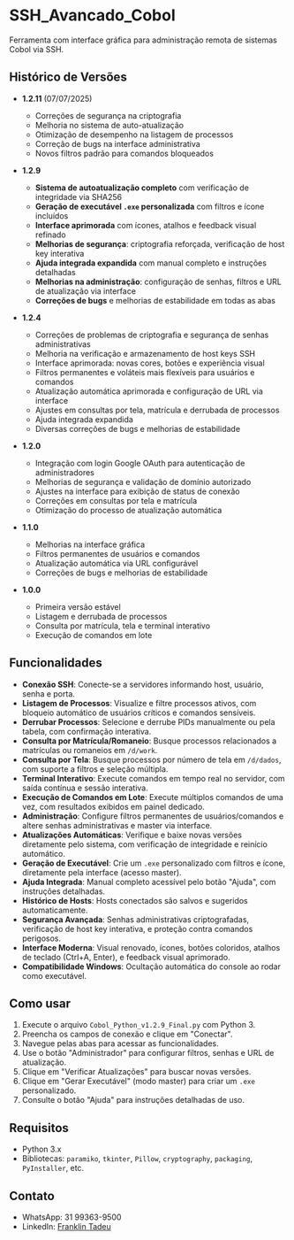 # SSH_Avancado_Cobol

Ferramenta com interface gráfica para administração remota de sistemas Cobol via SSH.

## Histórico de Versões

- **1.2.11** (07/07/2025)  
  - Correções de segurança na criptografia  
  - Melhoria no sistema de auto-atualização  
  - Otimização de desempenho na listagem de processos  
  - Correção de bugs na interface administrativa  
  - Novos filtros padrão para comandos bloqueados  

- **1.2.9**  
  - **Sistema de autoatualização completo** com verificação de integridade via SHA256  
  - **Geração de executável `.exe` personalizada** com filtros e ícone incluídos  
  - **Interface aprimorada** com ícones, atalhos e feedback visual refinado  
  - **Melhorias de segurança**: criptografia reforçada, verificação de host key interativa  
  - **Ajuda integrada expandida** com manual completo e instruções detalhadas  
  - **Melhorias na administração**: configuração de senhas, filtros e URL de atualização via interface  
  - **Correções de bugs** e melhorias de estabilidade em todas as abas

- **1.2.4**  
  - Correções de problemas de criptografia e segurança de senhas administrativas  
  - Melhoria na verificação e armazenamento de host keys SSH  
  - Interface aprimorada: novas cores, botões e experiência visual  
  - Filtros permanentes e voláteis mais flexíveis para usuários e comandos  
  - Atualização automática aprimorada e configuração de URL via interface  
  - Ajustes em consultas por tela, matrícula e derrubada de processos  
  - Ajuda integrada expandida  
  - Diversas correções de bugs e melhorias de estabilidade

- **1.2.0**  
  - Integração com login Google OAuth para autenticação de administradores  
  - Melhorias de segurança e validação de domínio autorizado  
  - Ajustes na interface para exibição de status de conexão  
  - Correções em consultas por tela e matrícula  
  - Otimização do processo de atualização automática

- **1.1.0**  
  - Melhorias na interface gráfica  
  - Filtros permanentes de usuários e comandos  
  - Atualização automática via URL configurável  
  - Correções de bugs e melhorias de estabilidade

- **1.0.0**  
  - Primeira versão estável  
  - Listagem e derrubada de processos  
  - Consulta por matrícula, tela e terminal interativo  
  - Execução de comandos em lote

## Funcionalidades

- **Conexão SSH**: Conecte-se a servidores informando host, usuário, senha e porta.
- **Listagem de Processos**: Visualize e filtre processos ativos, com bloqueio automático de usuários críticos e comandos sensíveis.
- **Derrubar Processos**: Selecione e derrube PIDs manualmente ou pela tabela, com confirmação interativa.
- **Consulta por Matrícula/Romaneio**: Busque processos relacionados a matrículas ou romaneios em `/d/work`.
- **Consulta por Tela**: Busque processos por número de tela em `/d/dados`, com suporte a filtros e seleção múltipla.
- **Terminal Interativo**: Execute comandos em tempo real no servidor, com saída contínua e sessão interativa.
- **Execução de Comandos em Lote**: Execute múltiplos comandos de uma vez, com resultados exibidos em painel dedicado.
- **Administração**: Configure filtros permanentes de usuários/comandos e altere senhas administrativas e master via interface.
- **Atualizações Automáticas**: Verifique e baixe novas versões diretamente pelo sistema, com verificação de integridade e reinício automático.
- **Geração de Executável**: Crie um `.exe` personalizado com filtros e ícone, diretamente pela interface (acesso master).
- **Ajuda Integrada**: Manual completo acessível pelo botão "Ajuda", com instruções detalhadas.
- **Histórico de Hosts**: Hosts conectados são salvos e sugeridos automaticamente.
- **Segurança Avançada**: Senhas administrativas criptografadas, verificação de host key interativa, e proteção contra comandos perigosos.
- **Interface Moderna**: Visual renovado, ícones, botões coloridos, atalhos de teclado (Ctrl+A, Enter), e feedback visual aprimorado.
- **Compatibilidade Windows**: Ocultação automática do console ao rodar como executável.

## Como usar

1. Execute o arquivo `Cobol_Python_v1.2.9_Final.py` com Python 3.
2. Preencha os campos de conexão e clique em "Conectar".
3. Navegue pelas abas para acessar as funcionalidades.
4. Use o botão "Administrador" para configurar filtros, senhas e URL de atualização.
5. Clique em "Verificar Atualizações" para buscar novas versões.
6. Clique em "Gerar Executável" (modo master) para criar um `.exe` personalizado.
7. Consulte o botão "Ajuda" para instruções detalhadas de uso.

## Requisitos

- Python 3.x
- Bibliotecas: `paramiko`, `tkinter`, `Pillow`, `cryptography`, `packaging`, `PyInstaller`, etc.

## Contato

- WhatsApp: 31 99363-9500  
- LinkedIn: [Franklin Tadeu](https://www.linkedin.com/in/franklintadeu/)
